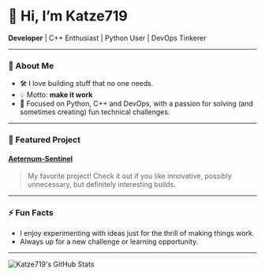 # 👋 Hi, I’m Katze719

**Developer** | C++ Enthusiast | Python User | DevOps Tinkerer

---

### 🚀 About Me

- 🛠️ I love building stuff that no one needs.
- 💡 Motto: **make it work**
- 🔧 Focused on Python, C++ and DevOps, with a passion for solving (and sometimes creating) fun technical challenges.

---

### 🌟 Featured Project

#### [Aeternum-Sentinel](https://github.com/Katze719/Aeternum-Sentinel)
> My favorite project! Check it out if you like innovative, possibly unnecessary, but definitely interesting builds.

---

### ⚡ Fun Facts

- I enjoy experimenting with ideas just for the thrill of making things work.
- Always up for a new challenge or learning opportunity.

---

![Katze719's GitHub Stats](https://github-readme-stats.vercel.app/api?username=Katze719&show_icons=true&theme=tokyonight)
